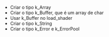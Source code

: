 - Criar o tipo k_Array
- Criar o tipo k_Buffer, que é um array de char
- Usar k_Buffer no load_shader
- Criar o tipo k_String
- Criar o tipo k_Error e k_ErrorPool
